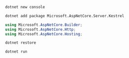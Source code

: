 
```sh
dotnet new console
```

```sh
dotnet add package Microsoft.AspNetCore.Server.Kestrel
```

```csharp
using Microsoft.AspNetCore.Builder;
using Microsoft.AspNetCore.Http;
using Microsoft.AspNetCore.Hosting;
```

```sh
dotnet restore
```

```sh
dotnet run
```


